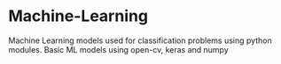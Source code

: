 # Machine-Learning
Machine Learning models used for classification problems using python modules.
Basic ML models using open-cv, keras and numpy
